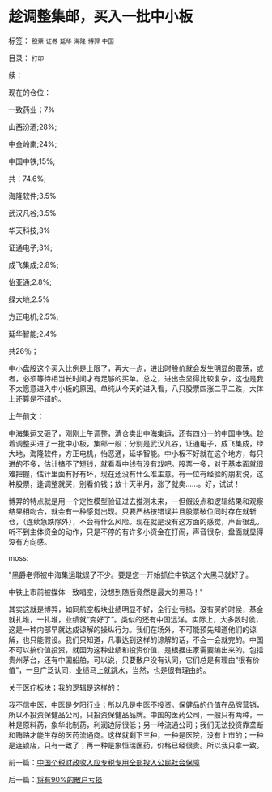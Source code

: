# 趁调整集邮，买入一批中小板

标签： `股票` `证券` `延华` `海隆` `博羿` `中国` 

目录： `打印`

续：

现在的仓位：

一致药业；7%

山西汾酒;28%;

中金岭南;24%;

中国中铁;15%;

共：74.6%;



海隆软件;3.5%

武汉凡谷;3.5%

华天科技;3%

证通电子;3%;

成飞集成;2.8%;

怡亚通;2.8%;

绿大地;2.5%

方正电机;2.5%;

延华智能;2.4%

共26％；



中小盘股这个买入比例是上限了，再大一点，进出时股价就会发生明显的震荡，或者，必须等待相当长时间才有足够的买单。总之，进出会显得比较复杂，这也是我不太愿意进入中小板的原因。单纯从今天的进入看，八只股票四涨二平二跌，大体上还算是不错的。



上午前文：

中海集运又砸了，刚刚上午调整，清仓卖出中海集运，还有四分一的中国中铁。趁着调整买进了一批中小板，集邮一般；分别是武汉凡谷，证通电子，成飞集成，绿大地，海隆软件，方正电机，怡恶通，延华智能。中小板不好就在这个地方，每只进的不多，估计搞不了短线，就看看中线有没有戏吧。股票一多，对于基本面就很难把握，估计里面有好有坏，现在还没有什么准主意。有一位有经验的朋友说，这种股票，逢调整就买，别看价钱；放十天半月，涨了就卖……。好，试试！



博羿的特点就是用一个定性模型验证过去推测未来，一但假设点和逻辑结果和观察结果相吻合，就会有一种感觉出现。只要严格按错误并且股票破位同时存在就斩仓，（连续急跌除外），不会有什么风险。现在就是没有这方面的感觉，声音很乱。听不到主体资金的动作，只是不停的有许多小资金在打闹，声音很杂，盘面就显得没有方向感。



moss:

"黑爵老师被中海集运耽误了不少。要是您一开始抓住中铁这个大黑马就好了。

中铁上市前被媒体一致唱空，没想到随后竟然是最大的黑马！"

其实这就是博羿，如同航空板块业绩明显不好，全行业亏损，没有买的时侯，基金就扎堆，一扎堆，业绩就“变好了”。类似的还有中国远洋。实际上，大多数时侯，这是一种内部早就达成谅解的操纵行为。我们在场外，不可能预先知道他们的谅解，也只能假设。我们只知道，凡事达到这样的谅解的话，不会一会就完的。中国不可以搞价值投资，就因为这种业绩和投资价值，是根据庄家需要编出来的。包括贵州茅台，还有中国船舶，可以说，只要散户没有认同，它们总是有理由“很有价值”，一旦广泛认同，业绩马上就跳水，当然，也是很有理由的。



关于医疗板块；我的逻辑是这样的：

我不信中医，中医是夕阳行业；所以凡是中医不投资。保健品的价值在品牌营销，所以不投资保健品公司，只投资保健品品牌。中国的医药公司，一般只有两种，一种是原料药，象华北制药，利润边际很低；另一种流通公司；我们无法投资靠垄断和贿赂才能生存的医药流通商。这样就剩下三种，一种是医院，没有上市的；一种是连锁店，只有一致了；再一种是象恒瑞医药，价格已经很贵。所以我只拿一致。

前一篇：[中国个税财政收入应专税专用全部投入公民社会保障](../../../2007/12/24/中国个税财政收入应专税专用全部投入公民社会保障.md)

后一篇：[将有90%的散户亏损](../../../2007/12/25/将有90%的散户亏损.md)